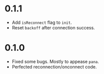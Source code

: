 # 0.1.1
* Add `isReconnect` flag to `init`.
* Reset `backoff` after connection success.

# 0.1.0
* Fixed some bugs. Mostly to appease `pana`.
* Perfected reconnection/onconnect code.